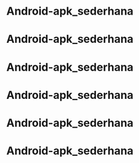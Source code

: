 # Android-apk_sederhana
# Android-apk_sederhana
# Android-apk_sederhana
# Android-apk_sederhana
# Android-apk_sederhana
# Android-apk_sederhana

